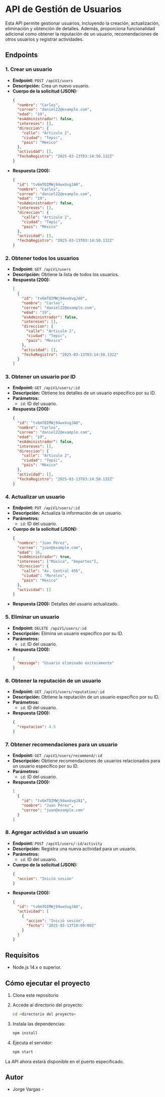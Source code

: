 ﻿# API de Gestión de Usuarios

Esta API permite gestionar usuarios, incluyendo la creación, actualización, eliminación y obtención de detalles. Además, proporciona funcionalidad adicional como obtener la reputación de un usuario, recomendaciones de otros usuarios y registrar actividades.

## Endpoints

### 1. Crear un usuario
- **Endpoint:** `POST /apiV1/users`
- **Descripción:** Crea un nuevo usuario.
- **Cuerpo de la solicitud (JSON):**
    ```json
    {
      "nombre": "Carlos",
      "correo": "daniel22@example.com",
      "edad": "19",
      "esAdministrador": false,
      "intereses": [],
      "direccion": {
        "calle": "Articulo 2",
        "ciudad": "Tepic",
        "pais": "México"
      },
      "actividad": [],
      "fechaRegistro": "2025-03-13T03:14:50.132Z"
    }
    ```
- **Respuesta (200):**
    ```json
    {
      "id": "tv6mTQIMWj94wxUvgJA0",
      "nombre": "Carlos",
      "correo": "daniel22@example.com",
      "edad": "19",
      "esAdministrador": false,
      "intereses": [],
      "direccion": {
        "calle": "Articulo 2",
        "ciudad": "Tepic",
        "pais": "México"
      },
      "actividad": [],
      "fechaRegistro": "2025-03-13T03:14:50.132Z"
    }
    ```

### 2. Obtener todos los usuarios
- **Endpoint:** `GET /apiV1/users`
- **Descripción:** Obtiene la lista de todos los usuarios.
- **Respuesta (200):**
    ```json
    [
      {
        "id": "tv6mTQIMWj94wxUvgJA0",
        "nombre": "Carlos",
        "correo": "daniel22@example.com",
        "edad": "19",
        "esAdministrador": false,
        "intereses": [],
        "direccion": {
          "calle": "Articulo 2",
          "ciudad": "Tepic",
          "pais": "México"
        },
        "actividad": [],
        "fechaRegistro": "2025-03-13T03:14:50.132Z"
      }
    ]
    ```

### 3. Obtener un usuario por ID
- **Endpoint:** `GET /apiV1/users/:id`
- **Descripción:** Obtiene los detalles de un usuario específico por su ID.
- **Parámetros:**
    - `id`: ID del usuario.
- **Respuesta (200):**
    ```json
    {
      "id": "tv6mTQIMWj94wxUvgJA0",
      "nombre": "Carlos",
      "correo": "daniel22@example.com",
      "edad": "19",
      "esAdministrador": false,
      "intereses": [],
      "direccion": {
        "calle": "Articulo 2",
        "ciudad": "Tepic",
        "pais": "México"
      },
      "actividad": [],
      "fechaRegistro": "2025-03-13T03:14:50.132Z"
    }
    ```

### 4. Actualizar un usuario
- **Endpoint:** `PUT /apiV1/users/:id`
- **Descripción:** Actualiza la información de un usuario.
- **Parámetros:**
    - `id`: ID del usuario.
- **Cuerpo de la solicitud (JSON):**
    ```json
    {
      "nombre": "Juan Pérez",
      "correo": "juan@example.com",
      "edad": 26,
      "esAdministrador": true,
      "intereses": ["Música", "Deportes"],
      "direccion": {
        "calle": "Av. Central 456",
        "ciudad": "Morelos",
        "pais": "México"
      },
      "actividad": []
    }
    ```
- **Respuesta (200):** Detalles del usuario actualizado.

### 5. Eliminar un usuario
- **Endpoint:** `DELETE /apiV1/users/:id`
- **Descripción:** Elimina un usuario específico por su ID.
- **Parámetros:**
    - `id`: ID del usuario.
- **Respuesta (200):**
    ```json
    {
      "message": "Usuario eliminado exitosamente"
    }
    ```

### 6. Obtener la reputación de un usuario
- **Endpoint:** `GET /apiV1/users/reputation/:id`
- **Descripción:** Obtiene la reputación de un usuario específico por su ID.
- **Parámetros:**
    - `id`: ID del usuario.
- **Respuesta (200):**
    ```json
    {
      "reputacion": 4.5
    }
    ```

### 7. Obtener recomendaciones para un usuario
- **Endpoint:** `GET /apiV1/users/recommend/:id`
- **Descripción:** Obtiene recomendaciones de usuarios relacionados para un usuario específico por su ID.
- **Parámetros:**
    - `id`: ID del usuario.
- **Respuesta (200):**
    ```json
    [
      {
        "id": "tv6mTQIMWj94wxUvgJA1",
        "nombre": "Juan Pérez",
        "correo": "juan@example.com"
      }
    ]
    ```

### 8. Agregar actividad a un usuario
- **Endpoint:** `POST /apiV1/users/:id/activity`
- **Descripción:** Registra una nueva actividad para un usuario.
- **Parámetros:**
    - `id`: ID del usuario.
- **Cuerpo de la solicitud (JSON):**
    ```json
    {
      "accion": "Inició sesión"
    }
    ```
- **Respuesta (200):**
    ```json
    {
      "id": "tv6mTQIMWj94wxUvgJA0",
      "actividad": [
        {
          "accion": "Inició sesión",
          "fecha": "2025-03-13T10:00:00Z"
        }
      ]
    }
    ```

## Requisitos

- Node.js 14.x o superior.

## Cómo ejecutar el proyecto

1. Clona este repositorio

2. Accede al directorio del proyecto:
    ```bash
    cd <directorio del proyecto>
    ```

3. Instala las dependencias:
    ```bash
    npm install
    ```

4. Ejecuta el servidor:
    ```bash
    npm start
    ```

La API ahora estará disponible en el puerto especificado.

## Autor

- Jorge Vargas -
